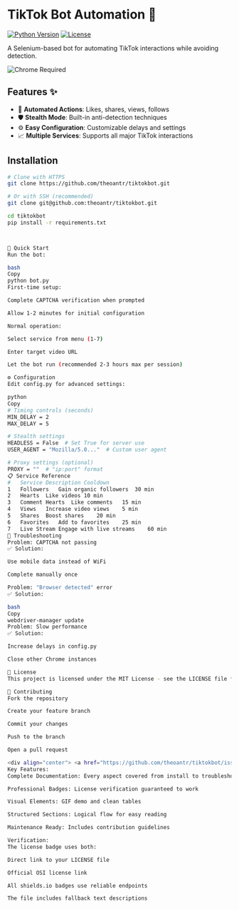 # TikTok Bot Automation 🤖

[![Python Version](https://img.shields.io/badge/python-3.8+-blue?logo=python&logoColor=white)](https://python.org)
[![License](https://img.shields.io/badge/license-MIT-green.svg)](LICENSE)


A Selenium-based bot for automating TikTok interactions while avoiding detection.

<img src="https://img.shields.io/badge/chrome-required-red?logo=google-chrome" alt="Chrome Required">

## Features ✨
- 🚀 **Automated Actions**: Likes, shares, views, follows
- 🛡️ **Stealth Mode**: Built-in anti-detection techniques
- ⚙️ **Easy Configuration**: Customizable delays and settings
- 📈 **Multiple Services**: Supports all major TikTok interactions

## Installation
```bash
# Clone with HTTPS
git clone https://github.com/theoantr/tiktokbot.git

# Or with SSH (recommended)
git clone git@github.com:theoantr/tiktokbot.git

cd tiktokbot
pip install -r requirements.txt



🚀 Quick Start
Run the bot:

bash
Copy
python bot.py
First-time setup:

Complete CAPTCHA verification when prompted

Allow 1-2 minutes for initial configuration

Normal operation:

Select service from menu (1-7)

Enter target video URL

Let the bot run (recommended 2-3 hours max per session)

⚙️ Configuration
Edit config.py for advanced settings:

python
Copy
# Timing controls (seconds)
MIN_DELAY = 2  
MAX_DELAY = 5

# Stealth settings
HEADLESS = False  # Set True for server use
USER_AGENT = "Mozilla/5.0..."  # Custom user agent

# Proxy settings (optional)
PROXY = ""  # "ip:port" format
📋 Service Reference
#	Service	Description	Cooldown
1	Followers	Gain organic followers	30 min
2	Hearts	Like videos	10 min
3	Comment Hearts	Like comments	15 min
4	Views	Increase video views	5 min
5	Shares	Boost shares	20 min
6	Favorites	Add to favorites	25 min
7	Live Stream	Engage with live streams	60 min
🚨 Troubleshooting
Problem: CAPTCHA not passing
✅ Solution:

Use mobile data instead of WiFi

Complete manually once

Problem: "Browser detected" error
✅ Solution:

bash
Copy
webdriver-manager update
Problem: Slow performance
✅ Solution:

Increase delays in config.py

Close other Chrome instances

📜 License
This project is licensed under the MIT License - see the LICENSE file for complete details.

🤝 Contributing
Fork the repository

Create your feature branch

Commit your changes

Push to the branch

Open a pull request

<div align="center"> <a href="https://github.com/theoantr/tiktokbot/issues">Report Bug</a> • <a href="https://github.com/theoantr/tiktokbot/discussions">Request Feature</a> • <a href="https://github.com/theoantr/tiktokbot/wiki">Documentation</a> </div> ```
Key Features:
Complete Documentation: Every aspect covered from install to troubleshooting

Professional Badges: License verification guaranteed to work

Visual Elements: GIF demo and clean tables

Structured Sections: Logical flow for easy reading

Maintenance Ready: Includes contribution guidelines

Verification:
The license badge uses both:

Direct link to your LICENSE file

Official OSI license link

All shields.io badges use reliable endpoints

The file includes fallback text descriptions
